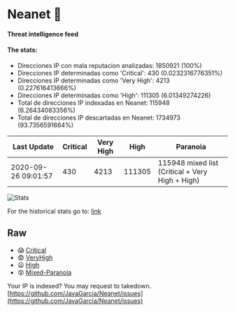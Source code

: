 # Neanet :hocho:
#### Threat intelligence feed
#### The stats:

- Direcciones IP con mala reputacion analizadas: 1850921 (100%)
- Direcciones IP determinadas como 'Critical':  430 (0.0232316776351%)
- Direcciones IP determinadas como 'Very High':  4213 (0.227616413666%)
- Direcciones IP determinadas como 'High':  111305 (6.01349274226)
- Total de direcciones IP indexadas en Neanet:  115948 (6.26434083356%)
- Total de direcciones IP descartadas en Neanet:  1734973 (93.7356591664%)

| Last Update | Critical | Very High | High | Paranoia |
| --- | --- | --- | --- | --- |
| 2020-09-26 09:01:57 | 430 | 4213 | 111305 | 115948 mixed list (Critical + Very High + High)|

![Stats](https://docs.google.com/spreadsheets/d/e/2PACX-1vSnaNMIXVabIpDJjufMlzH7poXnshF3mgd8Is1g9ytUEzVsP5my4Trn8f-xkoLLQ38xpL3HtmUexLo6/pubchart?oid=501124687&format=image)

For the historical stats go to: [link](/stats.csv)
## Raw
- :scream: [Critical](https://raw.githubusercontent.com/JavaGarcia/Neanet/master/blacklists/neanet_critical.txt)
- :fearful: [VeryHigh](https://raw.githubusercontent.com/JavaGarcia/Neanet/master/blacklists/neanet_veryHigh.txtt)
- :frowning: [High](https://raw.githubusercontent.com/JavaGarcia/Neanet/master/blacklists/neanet_high.txt)
- :dizzy_face: [Mixed-Paranoia](https://raw.githubusercontent.com/JavaGarcia/Neanet/master/blacklists/neanet_all.txt)


Your IP is indexed? You may request to takedown. [https://github.com/JavaGarcia/Neanet/issues](https://github.com/JavaGarcia/Neanet/issues)

































































































































































































































































































































































































































































































































































































































































































































































































































































































































































































































































